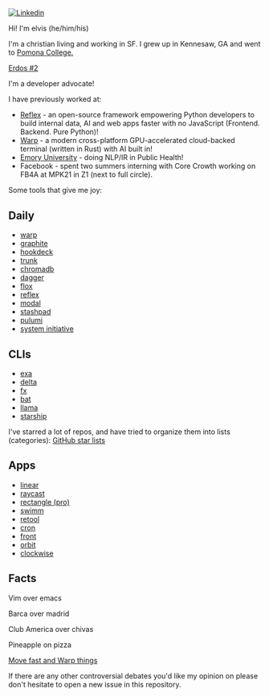 ## <em></em>

[![Linkedin](https://img.shields.io/badge/-Linkedin-blue?style=flat-square&logo=Linkedin&logoColor=white&link=https://www.linkedin.com/in/elviskahoro/)](https://www.linkedin.com/in/elviskahoro/) 

Hi! I'm elvis (he/him/his)

I'm a christian living and working in SF. I grew up in Kennesaw, GA and went to [Pomona College.](https://www.pomona.edu/dos-search/search-committee)

[Erdos #2](https://pages.pomona.edu/~sg064747/PAPERS/PRBTP.pdf)

I'm a developer advocate!

I have previously worked at:

- [Reflex](https://reflex.dev) - an open-source framework empowering Python developers to build internal data, AI and web apps faster with no JavaScript (Frontend. Backend. Pure Python)!
- [Warp](https://warp.dev) - a modern cross-platform GPU-accelerated cloud-backed terminal (written in Rust) with AI built in!
- [Emory University](https://pubmed.ncbi.nlm.nih.gov/36534457/) - doing NLP/IR in Public Health!
- Facebook - spent two summers interning with Core Crowth working on FB4A at MPK21 in Z1 (next to full circle).

Some tools that give me joy:

## Daily
- [warp](https://warp.dev)
- [graphite](https://graphite.dev/)
- [hookdeck](https://hookdeck.com/)
- [trunk](https://trunk.io/)
- [chromadb](https://www.trychroma.com/)
- [dagger](https://dagger.io/)
- [flox](https://flox.dev/)
- [reflex](https://reflex.dev)
- [modal](https://modal.com/)
- [stashpad](https://www.stashpad.com/)
- [pulumi](https://www.pulumi.com/)
- [system initiative](https://www.systeminit.com/)


## CLIs
- [exa](https://github.com/ogham/exa)
- [delta](https://github.com/dandavison/delta)
- [fx](https://github.com/antonmedv/fx)
- [bat](https://github.com/sharkdp/bat)
- [llama](https://github.com/antonmedv/llama)
- [starship](https://github.com/starship/starship)

I've starred a lot of repos, and have tried to organize them into lists (categories):
[GitHub star lists](https://github.com/elviskahoro?tab=stars)

## Apps
- [linear](https://linear.app/)
- [raycast](https://www.raycast.com/)
- [rectangle (pro)](https://rectangleapp.com/pro)
- [swimm](https://swimm.io)
- [retool](https://retool.com/)
- [cron](https://cron.com/)
- [front](https://front.com/)
- [orbit](https://orbit.love/)
- [clockwise](https://www.getclockwise.com/)

## Facts

Vim over emacs

Barca over madrid

Club America over chivas

Pineapple on pizza

[Move fast and Warp things](https://www.linkedin.com/in/elviskahoro)

If there are any other controversial debates you'd like my opinion on please don't hesitate to open a new issue in this repository.
